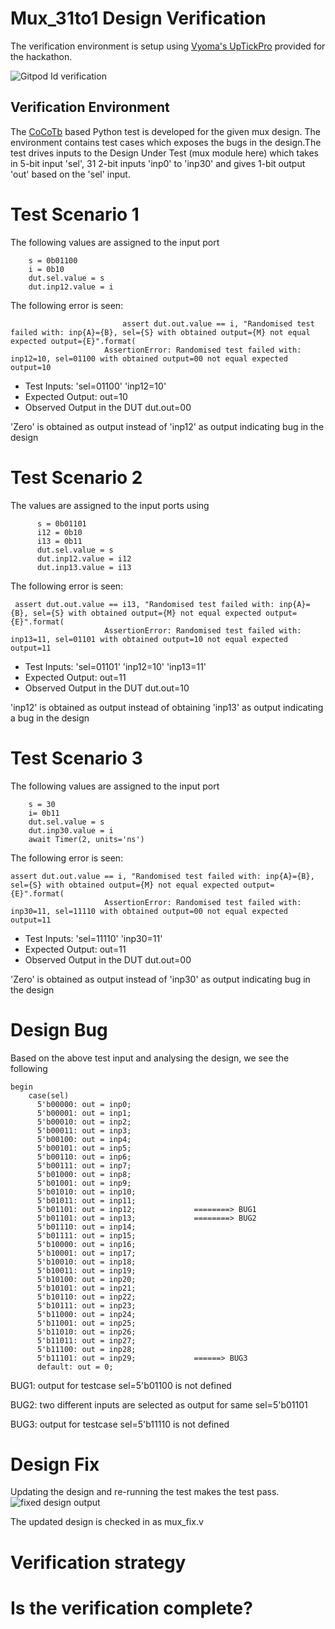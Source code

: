 # Mux_31to1 Design Verification
The verification environment is setup using [Vyoma's UpTickPro](https://vyomasystems.com/) provided for the hackathon.

![Gitpod Id verification](https://github.com/vyomasystems-lab/challenges-DarshanDattaNaik/blob/master/initial%20tool.png)

## Verification Environment
The [CoCoTb](https://www.cocotb.org/) based Python test is developed for the given mux design. The environment contains test cases which exposes the bugs in the design.The test drives inputs to the Design Under Test (mux module here) which takes in 5-bit input 'sel', 31 2-bit inputs 'inp0' to 'inp30' and gives 1-bit output 'out' based on the 'sel' input.

# Test Scenario 1

The following values are assigned to the input port 

```
    s = 0b01100
    i = 0b10
    dut.sel.value = s
    dut.inp12.value = i
```

The following error is seen:

```
                         assert dut.out.value == i, "Randomised test failed with: inp{A}={B}, sel={S} with obtained output={M} not equal expected output={E}".format(
                     AssertionError: Randomised test failed with: inp12=10, sel=01100 with obtained output=00 not equal expected output=10
```

- Test Inputs: 'sel=01100'  'inp12=10'  
- Expected Output: out=10
- Observed Output in the DUT dut.out=00

'Zero' is obtained as output instead of 'inp12' as output indicating bug in the design

# Test Scenario 2

The values are assigned to the input ports using

```
      s = 0b01101
      i12 = 0b10
      i13 = 0b11
      dut.sel.value = s
      dut.inp12.value = i12
      dut.inp13.value = i13
```

The following error is seen:

```
 assert dut.out.value == i13, "Randomised test failed with: inp{A}={B}, sel={S} with obtained output={M} not equal expected output={E}".format(
                     AssertionError: Randomised test failed with: inp13=11, sel=01101 with obtained output=10 not equal expected output=11
```

- Test Inputs: 'sel=01101'  'inp12=10'  'inp13=11'
- Expected Output: out=11
- Observed Output in the DUT dut.out=10

'inp12' is obtained as output instead of obtaining 'inp13' as output indicating a bug in the design

# Test Scenario 3

The following values are assigned to the input port 

```
    s = 30
    i= 0b11
    dut.sel.value = s
    dut.inp30.value = i
    await Timer(2, units='ns')
```

The following error is seen:

```
assert dut.out.value == i, "Randomised test failed with: inp{A}={B}, sel={S} with obtained output={M} not equal expected output={E}".format(
                     AssertionError: Randomised test failed with: inp30=11, sel=11110 with obtained output=00 not equal expected output=11
```

- Test Inputs: 'sel=11110'  'inp30=11'  
- Expected Output: out=11
- Observed Output in the DUT dut.out=00

'Zero' is obtained as output instead of 'inp30' as output indicating bug in the design

# Design Bug

Based on the above test input and analysing the design, we see the following

```
begin
    case(sel)
      5'b00000: out = inp0;  
      5'b00001: out = inp1;  
      5'b00010: out = inp2;  
      5'b00011: out = inp3;  
      5'b00100: out = inp4;  
      5'b00101: out = inp5;  
      5'b00110: out = inp6;  
      5'b00111: out = inp7;  
      5'b01000: out = inp8;  
      5'b01001: out = inp9;  
      5'b01010: out = inp10;
      5'b01011: out = inp11;
      5'b01101: out = inp12;             ========> BUG1
      5'b01101: out = inp13;             ========> BUG2
      5'b01110: out = inp14;
      5'b01111: out = inp15;
      5'b10000: out = inp16;
      5'b10001: out = inp17;
      5'b10010: out = inp18;
      5'b10011: out = inp19;
      5'b10100: out = inp20;
      5'b10101: out = inp21;
      5'b10110: out = inp22;
      5'b10111: out = inp23;
      5'b11000: out = inp24;
      5'b11001: out = inp25;
      5'b11010: out = inp26;
      5'b11011: out = inp27;
      5'b11100: out = inp28;
      5'b11101: out = inp29;             ======> BUG3
      default: out = 0;
```

BUG1: output for testcase sel=5'b01100 is not defined 

BUG2: two different inputs are selected as output for same sel=5'b01101

BUG3: output for testcase sel=5'b11110 is not defined

# Design Fix
Updating the design and re-running the test makes the test pass.
![fixed design output](https://github.com/vyomasystems-lab/challenges-DarshanDattaNaik/blob/master/Design1_passed_test.png)

The updated design is checked in as mux_fix.v

# Verification strategy

# Is the verification complete?






